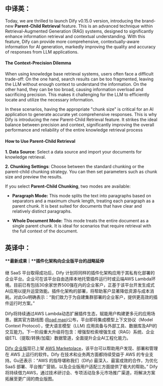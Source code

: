 ## 中译英：
Today, we are thrilled to launch Dify v0.15.0 version, introducing the brand-new **Parent-Child Retrieval** feature. This is an advanced technique within Retrieval-Augmented Generation (RAG) systems, designed to significantly enhance information retrieval and contextual understanding. With this feature, Dify can provide more comprehensive, contextually-aware information for AI generation, markedly improving the quality and accuracy of responses from LLM applications.

#### **The Context-Precision Dilemma**

When using knowledge base retrieval systems, users often face a difficult trade-off: On the one hand, search results can be too fragmented, leaving the LLM without enough context to understand the information. On the other hand, they can be too broad, causing information overload and sacrificing precision. This makes it challenging for the LLM to efficiently locate and utilize the necessary information.

In these scenarios, having the appropriate "chunk size" is critical for an AI application to generate accurate yet comprehensive responses. This is why Dify is introducing the new Parent-Child Retrieval feature. It strikes the ideal balance between precision and context, significantly improving the overall performance and reliability of the entire knowledge retrieval process

#### **How to Use Parent-Child Retrieval**

**1. Data Source**: 
Select a data source and import your documents for knowledge retrieval.

**2. Chunking Settings**:
Choose between the standard chunking or the parent-child chunking strategy. You can then set parameters such as chunk size and preview the results.

If you select **Parent-Child Chunking**, two modes are available:

- **Paragraph Mode:** This mode splits the text into paragraphs based on separators and a maximum chunk length, treating each paragraph as a parent chunk. It is best suited for documents that have clear and relatively distinct paragraphs.

- **Whole Document Mode:** This mode treats the entire document as a single parent chunk. It is ideal for scenarios that require retrieval with the full context of the document.




## 英译中：
#### **最新成果｜**插件化架构向企业版平台的战略延伸

继 SaaS 平台取得成功后，Dify 计划将同样的插件化架构应用于其私有化部署的企业平台。企业可在该平台自由选择本地托管插件运行时或云端AWS Lambda环境。目前已有包括30余家世界500强在内的企业客户，正基于该平台开发生成式AI应用以提升运营效能。插件化架构的部署，将帮助客户显著降低资源与成本消耗。对此Gu明确表示：“我们致力于为自建集群部署的企业客户，提供更高效的插件运行时方案。”

Dify将持续通过AWS Lambda动态扩展插件生态，赋能用户构建更多元的应用场景。据其官方路线图 ([Road map](https://dify.ai/blog))公布，平台即将集成模型上下文协议（Model Context Protocol），使大语言模型（LLM) 应用具备与外部工具、数据库及API的交互能力。下一阶段重大升级将包含：增强型检索增强生成（RAG）系统、企业级ETL（提取/转换/加载）数据管道，全面提升企业AI工程化能力。

[Dify 企业版](https://aws.amazon.com/marketplace/pp/prodview-vhluia2quhiuu?sr=0-2&ref_=beagle&applicationId=AWSMPContessa)现已上架 [AWS Marketplace](https://aws.amazon.com/marketplace)，该平台可以帮助用户发现、部署和管理在 AWS 上运行的软件。Dify 在技术和业务两方面都持续受益于 AWS 的专业支持。Gu还表示：“AWS 的指导堪称我们（Dify) 最深入、最富成效的合作，为优化SaaS 部署、平台推广营销，以及企业版用户适配三方面提供了极大的帮助。” Dify将持续借力AWS，通过技术研讨会、专项活动及多元市场推广渠道，将解决方案拓展至更广阔的商业版图。